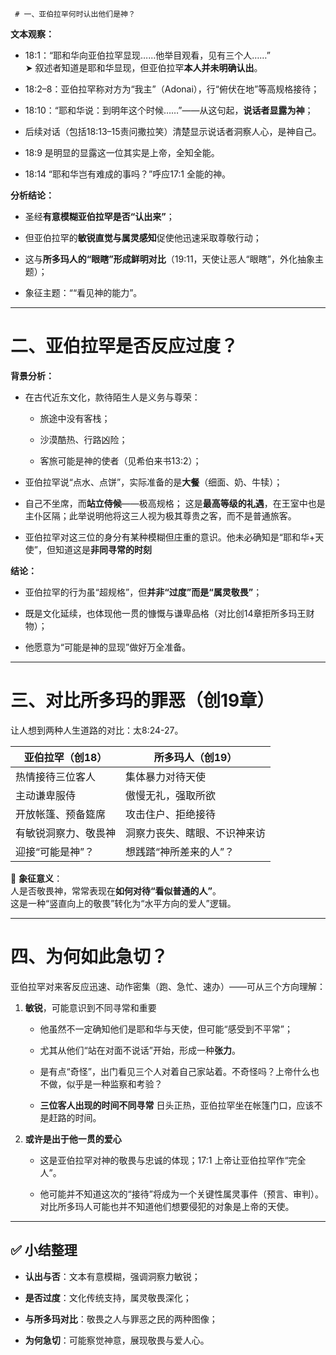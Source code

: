      # 一、亚伯拉罕何时认出他们是神？

**文本观察：**

- 18:1：“耶和华向亚伯拉罕显现……他举目观看，见有三个人……”  
    ➤ 叙述者知道是耶和华显现，但亚伯拉罕**本人并未明确认出**。
    
- 18:2–8：亚伯拉罕称对方为“我主”（Adonai），行“俯伏在地”等高规格接待；
    
- 18:10：“耶和华说：到明年这个时候……”——从这句起，**说话者显露为神**；
    
- 后续对话（包括18:13–15责问撒拉笑）清楚显示说话者洞察人心，是神自己。
- 18:9 是明显的显露这一位其实是上帝，全知全能。
- 18:14 “耶和华岂有难成的事吗？”呼应17:1 全能的神。
    

**分析结论：**

- 圣经**有意模糊亚伯拉罕是否“认出来”**；
    
- 但亚伯拉罕的**敏锐直觉与属灵感知**促使他迅速采取尊敬行动；
    
- 这与**所多玛人的“眼瞎”形成鲜明对比**（19:11，天使让恶人“眼瞎”，外化抽象主题）；
    
- 象征主题：““看见神的能力”。
    

---

#  二、亚伯拉罕是否反应过度？

**背景分析：**

- 在古代近东文化，款待陌生人是义务与尊荣：
    
    - 旅途中没有客栈；
        
    - 沙漠酷热、行路凶险；
        
    - 客旅可能是神的使者（见希伯来书13:2）；
        
- 亚伯拉罕说“点水、点饼”，实际准备的是**大餐**（细面、奶、牛犊）；
    
- 自己不坐席，而**站立侍候**——极高规格； 这是**最高等级的礼遇**，在王室中也是主仆区隔；此举说明他将这三人视为极其尊贵之客，而不是普通旅客。
- 亚伯拉罕对这三位的身分有某种模糊但庄重的意识。他未必确知是“耶和华+天使”，但知道这是**非同寻常的时刻**
    

**结论：**

- 亚伯拉罕的行为虽“超规格”，但**并非“过度”而是“属灵敬畏”**；
    
- 既是文化延续，也体现他一贯的慷慨与谦卑品格（对比创14章拒所多玛王财物）；
    
- 他愿意为“可能是神的显现”做好万全准备。
    

---

# 三、对比所多玛的罪恶（创19章）

让人想到两种人生道路的对比：太8:24-27。

| 亚伯拉罕（创18）  | 所多玛人（创19）      |
| ---------- | -------------- |
| 热情接待三位客人   | 集体暴力对待天使       |
| 主动谦卑服侍     | 傲慢无礼，强取所欲      |
| 开放帐篷、预备筵席  | 攻击住户、拒绝接待      |
| 有敏锐洞察力、敬畏神 | 洞察力丧失、瞎眼、不识神来访 |
| 迎接“可能是神”？  | 想践踏“神所差来的人”？   |

📌 **象征意义**：  
人是否敬畏神，常常表现在**如何对待“看似普通的人”**。  
这是一种“竖直向上的敬畏”转化为“水平方向的爱人”逻辑。

---

# 四、为何如此急切？

亚伯拉罕对来客反应迅速、动作密集（跑、急忙、速办）——可从三个方向理解：

1. **敏锐**，可能意识到不同寻常和重要
    
    - 他虽然不一定确知他们是耶和华与天使，但可能“感受到不平常”；
        
    - 尤其从他们“站在对面不说话”开始，形成一种**张力**。
    - 是有点“奇怪”，出门看见三个人对着自己家站着。不奇怪吗？上帝什么也不做，似乎是一种监察和考验？
    - **三位客人出现的时间不同寻常** 日头正热，亚伯拉罕坐在帐篷门口，应该不是赶路的时间。 
        
2. **或许是出于他一贯的爱心**
    
    - 这是亚伯拉罕对神的敬畏与忠诚的体现；17:1 上帝让亚伯拉罕作“完全人”。
        
    - 他可能并不知道这次的“接待”将成为一个关键性属灵事件（预言、审判）。对比所多玛人可能也并不知道他们想要侵犯的对象是上帝的天使。
        



---

## ✅ 小结整理

- **认出与否**：文本有意模糊，强调洞察力敏锐；
    
- **是否过度**：文化传统支持，属灵敬畏深化；
    
- **与所多玛对比**：敬畏之人与罪恶之民的两种图像；
    
- **为何急切**：可能察觉神意，展现敬畏与爱人心。